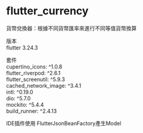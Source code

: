 # flutter_currency

貨幣兌換器：根據不同貨幣匯率來進行不同等值貨幣換算

版本  
  flutter 3.24.3  

套件  
  cupertino_icons: ^1.0.8  
  flutter_riverpod: ^2.6.1  
  flutter_screenutil: ^5.9.3  
  cached_network_image: ^3.4.1  
  intl: ^0.19.0  
  dio: ^5.7.0  
  mockito: ^5.4.4  
  build_runner: ^2.4.13  

IDE插件使用 FlutterJsonBeanFactory產生Model
